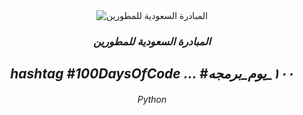 <center>
    <img src="https://pbs.twimg.com/profile_images/1084013687004893184/fUYnr5lF_400x400.jpg" alt="المبادرة السعودية للمطورين" />
</center>

<h3 align="center">
  <em>
المبادرة السعودية للمطورين
  </em>
  <br />
  <h2 align="center">
  <em>
 hashtag
#100DaysOfCode ...
#١٠٠_يوم_برمجه  
  </em>
  <br />
<h6 align="center">
  <em>
    Python
  </em>
  <br />
